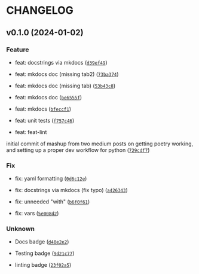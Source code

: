 # CHANGELOG



## v0.1.0 (2024-01-02)

### Feature

* feat: docstrings via mkdocs ([`d39ef49`](https://github.com/tomharrisonjr/python-app-template/commit/d39ef49a4e0c709d9d36c43e72cfd0ff372aa91c))

* feat: mkdocs doc (missing tab2) ([`73ba374`](https://github.com/tomharrisonjr/python-app-template/commit/73ba374d2f9c9051e2072f394e1ae14287673f29))

* feat: mkdocs doc (missing tab) ([`53b43c8`](https://github.com/tomharrisonjr/python-app-template/commit/53b43c88bf70ab3abb66b5aa70e4256dcf566ef7))

* feat: mkdocs doc ([`be6555f`](https://github.com/tomharrisonjr/python-app-template/commit/be6555fe58f5ef4ae4f8403c5ec5146ab0afc7af))

* feat: mkdocs ([`bfeccf1`](https://github.com/tomharrisonjr/python-app-template/commit/bfeccf19f172ea8ce7f9797648e9863817731701))

* feat: unit tests ([`f757c46`](https://github.com/tomharrisonjr/python-app-template/commit/f757c4674f4198da59eaaccc6ecf61288d44785a))

* feat: feat-lint

initial commit of mashup from two medium posts on getting poetry working, and setting up a proper dev workflow for python ([`729cdf7`](https://github.com/tomharrisonjr/python-app-template/commit/729cdf71e16eac17880b3a0ae95e6a9109a16628))

### Fix

* fix: yaml formatting ([`0d6c12e`](https://github.com/tomharrisonjr/python-app-template/commit/0d6c12e60489b5c71f128758304c73cc6efe1666))

* fix: docstrings via mkdocs (fix typo) ([`a426343`](https://github.com/tomharrisonjr/python-app-template/commit/a42634367dfa3f20ad4c2a7cfa9760d2642e64e7))

* fix: unneeded &#34;with&#34; ([`b6f0f61`](https://github.com/tomharrisonjr/python-app-template/commit/b6f0f619e9444d51780608b2e5acff0a95291d42))

* fix: vars ([`5e008d2`](https://github.com/tomharrisonjr/python-app-template/commit/5e008d27a7de1c6e6d8e68d9bf39b16eddf1aafd))

### Unknown

* Docs badge ([`d40e2e2`](https://github.com/tomharrisonjr/python-app-template/commit/d40e2e22f0641d04fb4d990389795a285f2e7dbe))

* Testing badge ([`9d21c77`](https://github.com/tomharrisonjr/python-app-template/commit/9d21c778b2afb64d627b523acb41061ee12957f9))

* linting badge ([`23f02a5`](https://github.com/tomharrisonjr/python-app-template/commit/23f02a5dbba94a6bf5ad9c70b2833525eb72b29f))
